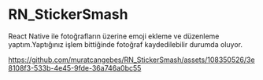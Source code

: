 # RN_StickerSmash
 React Native ile fotoğrafların üzerine emoji ekleme ve düzenleme yaptım.Yaptığınız işlem bittiğinde fotoğraf kaydedilebilir durumda oluyor.





https://github.com/muratcangebes/RN_StickerSmash/assets/108350526/3e8108f3-533b-4e45-9fde-36a746a0bc55
